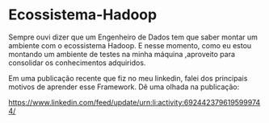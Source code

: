 # Ecossistema-Hadoop

Sempre ouvi dizer que um Engenheiro de Dados tem que saber montar um ambiente com o ecossistema Hadoop. E nesse momento, como eu estou montando um ambiente de testes na minha máquina ,aproveito para consolidar os conhecimentos adquiridos.

Em uma publicação recente que fiz no meu linkedin, falei dos principais motivos de aprender esse Framework. Dê uma olhada na publicação:

https://www.linkedin.com/feed/update/urn:li:activity:6924423796195999744/
